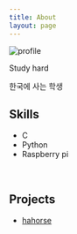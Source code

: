```yaml
---
title: About
layout: page
---
```

![profile](https://user-images.githubusercontent.com/44470752/47646544-9334a880-dbb7-11e8-8a3b-41d5af5ce1fa.jpeg)

<p>Study hard</p>

<p>한국에 사는 학생</p>


<h2>Skills</h2>

<ul class="skill-list">
	<li>C </li>
	<li>Python</li>
    <li>Raspberry pi</li>
</ul>

​    


<h2>Projects</h2>

<ul>
	<li><a href="https://github.com/hahorse/">hahorse</a></li>
​	
</ul>

